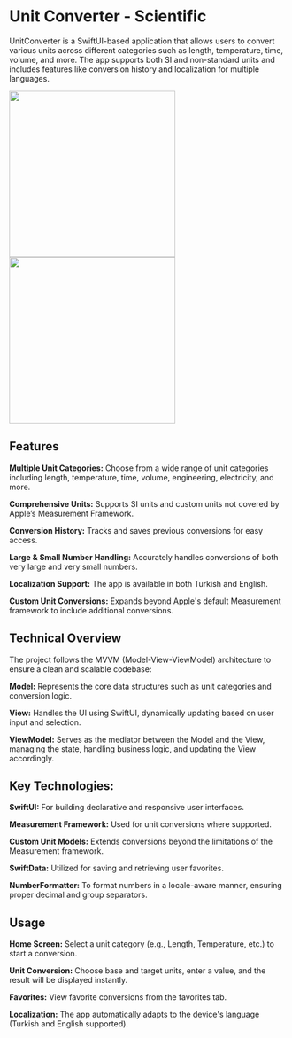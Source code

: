 # Unit Converter - Scientific

UnitConverter is a SwiftUI-based application that allows users to convert various units across different categories such as length, temperature, time, volume, and more. 
The app supports both SI and non-standard units and includes features like conversion history and localization for multiple languages.

<img src="https://github.com/user-attachments/assets/72d83787-bf98-4460-ba65-90f4238480fb" width="300" height="300" />
<img src="https://github.com/user-attachments/assets/57c175e5-ea36-4b94-a694-002e1b75e5e2" width="300" height="300" />

## Features

**Multiple Unit Categories:** Choose from a wide range of unit categories including length, temperature, time, volume, engineering, electricity, and more.

**Comprehensive Units:** Supports SI units and custom units not covered by Apple’s Measurement Framework.

**Conversion History:** Tracks and saves previous conversions for easy access.

**Large & Small Number Handling:** Accurately handles conversions of both very large and very small numbers.

**Localization Support:** The app is available in both Turkish and English.

**Custom Unit Conversions:** Expands beyond Apple's default Measurement framework to include additional conversions.

## Technical Overview

The project follows the MVVM (Model-View-ViewModel) architecture to ensure a clean and scalable codebase:

**Model:** Represents the core data structures such as unit categories and conversion logic.

**View:** Handles the UI using SwiftUI, dynamically updating based on user input and selection.

**ViewModel:** Serves as the mediator between the Model and the View, managing the state, handling business logic, and updating the View accordingly.

## Key Technologies:

**SwiftUI:** For building declarative and responsive user interfaces.

**Measurement Framework:** Used for unit conversions where supported.

**Custom Unit Models:** Extends conversions beyond the limitations of the Measurement framework.

**SwiftData:** Utilized for saving and retrieving user favorites.

**NumberFormatter:** To format numbers in a locale-aware manner, ensuring proper decimal and group separators.

## Usage

**Home Screen:** Select a unit category (e.g., Length, Temperature, etc.) to start a conversion.

**Unit Conversion:** Choose base and target units, enter a value, and the result will be displayed instantly.

**Favorites:** View favorite conversions from the favorites tab.

**Localization:** The app automatically adapts to the device's language (Turkish and English supported).
